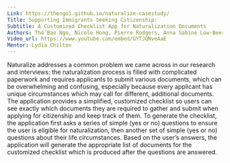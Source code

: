 ```yaml
---
Link: https://thengo1.github.io/naturalize-casestudy/
Title: Supporting Immigrants Seeking Citizenship: 
Subtitle: A Customized Checklist App for Naturalization Documents
Authors: Thế Bao Ngo, Nicole Hong, Pierre Rodgers, Anna Sabine Low-Beer, and Hannah Hetzer
Video_url: https://www.youtube.com/embed/GYTJQNveAaE
Mentor: Lydia Chilton
---
```

Naturalize addresses a common problem we came across in our research and interviews: the naturalization process is filled with complicated paperwork and requires applicants to submit various documents, which can be overwhelming and confusing, especially because every applicant has unique circumstances which may call for different, additional documents.
The application provides a simplified, customized checklist so users can see exactly which documents they are required to gather and submit when applying for citizenship and keep track of them. To generate the checklist, the application first asks a series of simple (yes or no) questions to ensure the user is eligible for naturalization, then another set of simple (yes or no) questions about their life circumstances. Based on the user’s answers, the application will generate the appropriate list of documents for the customized checklist which is produced after the questions are answered.
